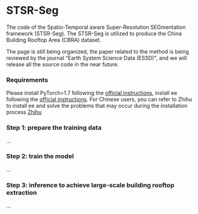 # STSR-Seg

The code of the Spatio-Temporal aware Super-Resolution SEGmentation framework (STSR-Seg). The STSR-Seg is utilized to produce the China Building Rooftop Area (CBRA) dataset. 

The page is still being organized, the paper related to the method is being reviewed by the journal "Earth System Science Data (ESSD)", and we will release all the source code in the near future.

### Requirements
Please install PyTorch=1.7 following the [official instructions](https://pytorch.org/), install ee following the [official instructions](https://developers.google.com/earth-engine/guides/python_install). For Chinese users, you can refer to Zhihu to install ee and solve the problems that may occur during the installation process [Zhihu](https://zhuanlan.zhihu.com/p/29186942)



### Step 1: prepare the training data

...
### Step 2: train the model

...
### Step 3: inference to achieve large-scale building rooftop extraction

...
